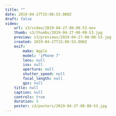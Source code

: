 ```yaml
---
title: ""
date: 2019-04-27T15:08:53.000Z
draft: false
video:
    url: s3/video/2019-04-27-08-08-53.mov
    thumb: s3/thumbs/2019-04-27-08-08-53.jpg
    preview: s3/previews/2019-04-27-08-08-53.jpg
    created: 2019-04-27T15:08:53.000Z
    exif:
        make: Apple
        model: 'iPhone 7'
        lens: null
        iso: null
        aperture: null
        shutter_speed: null
        focal_length: null
        gps: null
    title: null
    caption: null
    controls: true
    duration: 5
    poster: s3/posters/2019-04-27-08-08-53.jpg
---
```


